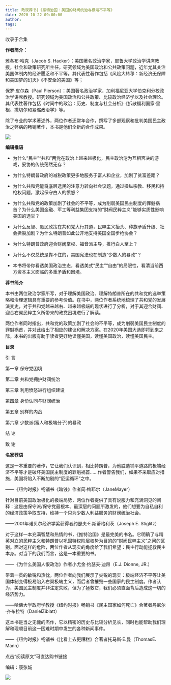 ```yaml
---
title: 政观荐书|《推特治国：美国的财阀统治与极端不平等》
date: 2020-10-22 09:00:00
author: 
tags: 
---
```



收录于合集

**作者简介：**

雅各布·哈克（Jacob S.
Hacker）：美国著名政治学家，耶鲁大学政治学讲席教授，社会和政策研究所主任，研究领域为美国政治和公共政策问题，近年尤其关注美国体制内的经济匮乏和不平等。其代表性著作包括《风险大转移：新经济无保障和美国梦的幻灭》《不安全的美国》等；

  

保罗·皮尔森（Paul
Pierson）：美国著名政治学家，加利福尼亚大学伯克利分校政治学讲席教授。研究领域为美国政治和公共政策、比较政治经济学以及社会理论。其代表性著作包括《时间中的政治：历史、制度与社会分析》《拆散福利国家·里根、撒切尔和紧缩政治学》等。

  

除了专业的学术著述外，两位作者还常年合作，撰写了多部观察和批判美国民主政治之弊病的畅销著作，本书是他们全新的合作成果。

![](/images/228/2.jpeg)

  

**编辑推语**

  * 为什么“民主”“共和”两党在政治上越来越极化，民主政治沦为互相否决的游戏，妥协的传统荡然无存？  

  * 为什么特朗普政府的减税政策更多地服务于富人和企业，加剧了贫富差距？  

  * 为什么共和党能将底层选民的注意力转向社会议题，通过操纵宗教、移民和持枪权问题，激起保守白人的愤怒？  

  * 为什么共和党的政策加剧了社会的不平等，成为削弱美国民主制度的罪魁祸首？为什么美国金融、军工等利益集团支持的“财阀民粹主义”能够实质性影响美国的选举？

  

  * 为什么反智、愚民政策在共和党大行其道，民粹主义抬头、种族矛盾升级、社会撕裂加剧？为什么特朗普如此公开地支持美国全国步枪协会？  

  * 为什么特朗普政府迎合财阀掌权、福音派主导，推行白人至上？  

  * 为什么不仅总统是靠不住的，美国宪法也在制造“少数人的暴政”？  

  * 本书将带你看透美国政治生态，看透美式“民主”“自由”的局限性，看清当前西方资本主义面临的多重矛盾和困境。

  

 **荐书简介**

本书由两位政治学家所写，对于理解美国政治、理解特朗普所在的共和党的选举策略和治理逻辑具有重要的参考价值。在书中，两位作者系统地梳理了共和党的发展演变史，对于共和党越来越右、越来越极端的现状进行了分析，对于其迎合财阀、迎合右翼民粹主义所带来的政党困境进行了解读。

  

两位作者同时指出，共和党的政策加剧了社会的不平等，成为削弱美国民主制度的罪魁祸首，并对此给出了相应的建议和解决方案。在2020年美国大选即将到来之际，本书的出版有助于读者更好地读懂美国，读懂美国政治，读懂美国民主。

  

 **目录**

引 言

  

第一章 保守党困境

  

第二章 共和党拥护财阀统治

  

第三章 利用愤怒进行组织建设

  

第四章 身份认同与财阀统治

  

第五章 别样的内战

  

第六章 少数派(富人和极端分子)的暴政

  

结 论

  

致 谢

  

 **名家荐语**

这是一本重要的著作，它让我们认识到，相比特朗普，为他胜选铺平道路的极端经济不平等才是破坏美国民主制度的罪魁祸首……作者警告我们，如果不采取应对措施，美国将陷入不断加剧的“厄运循环”之中。  

  

——《纽约时报》畅销书《暗钱》作者简·梅耶尔（JaneMayer）

  

针对目前美国政治极化的极端局势，两位作者提供了具有说服力和充满洞见的阐释：这是由保守派/保守党最根本、最深层的问题所激发的，他们想要为自私自利的经济政策争取支持，维持一个只为少数人利益服务的财阀统治社会。

  

——2001年诺贝尔经济学奖获得者约瑟夫·E.斯蒂格利茨（Joseph E. Stiglitz）

  

对于这样一本充满智慧和热情的书，《推特治国》是最完美的书名。它明确了与精英对立的民粹主义和特朗普以巩固特权阶层权势为目的的“财阀民粹主义”之间的区别。面对这样的危险，两位作者从现实的角度给了我们希望：民主行动能拯救民主本身。对当下的我们而言，这是一本重要的书。

  

——《为什么美国人恨政治》作者小尤金·约瑟夫·迪昂（E.J. Dionne, JR.）

  

带着一贯的敏锐和热忱，两位作者向我们展示了尖锐的现实：极端经济不平等让美国体制变得极易陷入右翼极端主义，而后者曾摧毁一些国家的民主制度。作者认为，美国民主制度并非注定失败，但为了拯救它，我们必须直面背后造成这一切的经济势力。

  

——哈佛大学政府学教授《纽约时报》畅销书《民主国家如何死亡》合著者丹尼尔·齐布拉特（DanielZiblatt）

  

这本书是当之无愧的杰作，它以精密的历史与比较分析见长，同时也能帮助我们理解和理顺目前这一困难时期中发生的各种新闻事件。

  

——《纽约时报》畅销书《比看上去更糟糕》合著者托马斯·E.曼（ThomasE. Mann）

  

点击“阅读原文”可直达购书链接

编辑：康张城

  

![](/images/228/3.jpeg)

  

